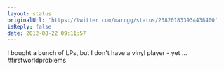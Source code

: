 ```yaml
---
layout: status
originalUrl: 'https://twitter.com/marcgg/status/238201833934438400'
isReply: false
date: 2012-08-22 09:11:57
---
```


I bought a bunch of LPs, but I don't have a vinyl player - yet ... #firstworldproblems
